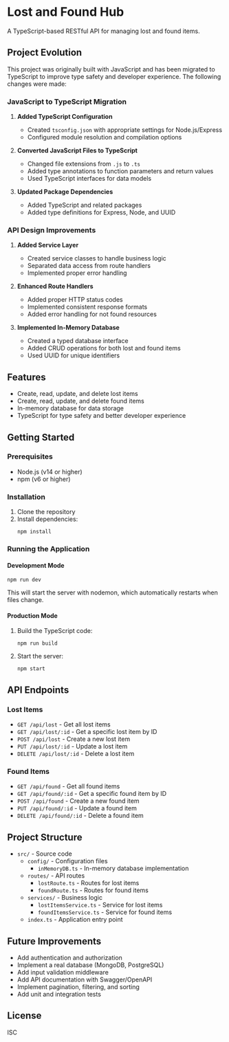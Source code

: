 # Lost and Found Hub

A TypeScript-based RESTful API for managing lost and found items.

## Project Evolution

This project was originally built with JavaScript and has been migrated to TypeScript to improve type safety and developer experience. The following changes were made:

### JavaScript to TypeScript Migration

1. **Added TypeScript Configuration**
   - Created `tsconfig.json` with appropriate settings for Node.js/Express
   - Configured module resolution and compilation options

2. **Converted JavaScript Files to TypeScript**
   - Changed file extensions from `.js` to `.ts`
   - Added type annotations to function parameters and return values
   - Used TypeScript interfaces for data models

3. **Updated Package Dependencies**
   - Added TypeScript and related packages
   - Added type definitions for Express, Node, and UUID

### API Design Improvements

1. **Added Service Layer**
   - Created service classes to handle business logic
   - Separated data access from route handlers
   - Implemented proper error handling

2. **Enhanced Route Handlers**
   - Added proper HTTP status codes
   - Implemented consistent response formats
   - Added error handling for not found resources

3. **Implemented In-Memory Database**
   - Created a typed database interface
   - Added CRUD operations for both lost and found items
   - Used UUID for unique identifiers

## Features

- Create, read, update, and delete lost items
- Create, read, update, and delete found items
- In-memory database for data storage
- TypeScript for type safety and better developer experience

## Getting Started

### Prerequisites

- Node.js (v14 or higher)
- npm (v6 or higher)

### Installation

1. Clone the repository
2. Install dependencies:
   ```
   npm install
   ```

### Running the Application

#### Development Mode

```
npm run dev
```

This will start the server with nodemon, which automatically restarts when files change.

#### Production Mode

1. Build the TypeScript code:
   ```
   npm run build
   ```

2. Start the server:
   ```
   npm start
   ```

## API Endpoints

### Lost Items

- `GET /api/lost` - Get all lost items
- `GET /api/lost/:id` - Get a specific lost item by ID
- `POST /api/lost` - Create a new lost item
- `PUT /api/lost/:id` - Update a lost item
- `DELETE /api/lost/:id` - Delete a lost item

### Found Items

- `GET /api/found` - Get all found items
- `GET /api/found/:id` - Get a specific found item by ID
- `POST /api/found` - Create a new found item
- `PUT /api/found/:id` - Update a found item
- `DELETE /api/found/:id` - Delete a found item

## Project Structure

- `src/` - Source code
  - `config/` - Configuration files
    - `inMemoryDB.ts` - In-memory database implementation
  - `routes/` - API routes
    - `lostRoute.ts` - Routes for lost items
    - `foundRoute.ts` - Routes for found items
  - `services/` - Business logic
    - `lostItemsService.ts` - Service for lost items
    - `foundItemsService.ts` - Service for found items
  - `index.ts` - Application entry point

## Future Improvements

- Add authentication and authorization
- Implement a real database (MongoDB, PostgreSQL)
- Add input validation middleware
- Add API documentation with Swagger/OpenAPI
- Implement pagination, filtering, and sorting
- Add unit and integration tests

## License

ISC